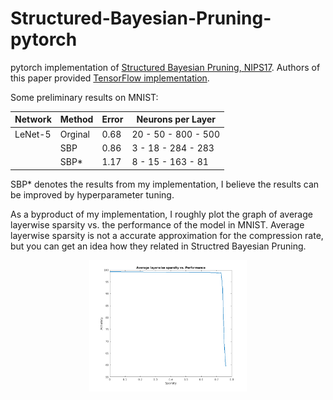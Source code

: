 # Structured-Bayesian-Pruning-pytorch
pytorch implementation of [Structured Bayesian Pruning, NIPS17](https://arxiv.org/pdf/1705.07283.pdf). Authors of this paper provided [TensorFlow implementation](https://github.com/necludov/group-sparsity-sbp).

Some preliminary results on MNIST:


| Network | Method  | Error |	Neurons per Layer |
|--- | --- | --- | --- |
| LeNet-5 | Orginal | 0.68 |20 - 50 - 800 - 500|
|         | SBP     | 0.86 |3 - 18 - 284 - 283|
|         | SBP*    | 1.17 |8 - 15 - 163 - 81|

SBP* denotes the results from my implementation, I believe the results can be improved by hyperparameter tuning.

As a byproduct of my implementation, I roughly plot the graph of average layerwise sparsity vs. the performance of the model in MNIST. Average layerwise sparsity is not a accurate approximation for the compression rate, but you can get an idea how they related in Structred Bayesian Pruning.

<p align="center">
<img src="images/Layerwise-Sparsity.png?raw=true" height="50%" width="50%">
</p>
